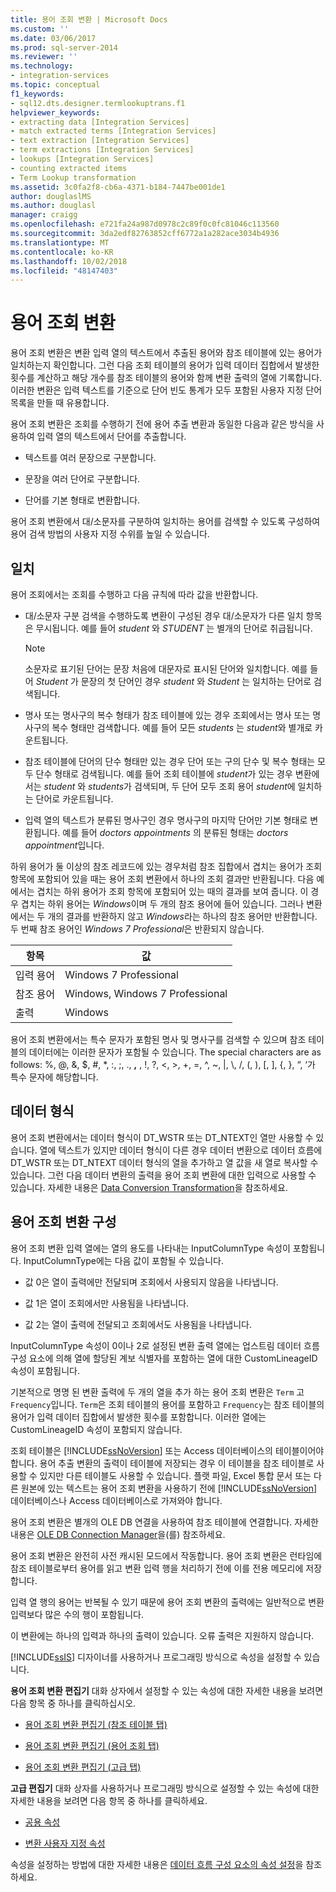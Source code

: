 ```yaml
---
title: 용어 조회 변환 | Microsoft Docs
ms.custom: ''
ms.date: 03/06/2017
ms.prod: sql-server-2014
ms.reviewer: ''
ms.technology:
- integration-services
ms.topic: conceptual
f1_keywords:
- sql12.dts.designer.termlookuptrans.f1
helpviewer_keywords:
- extracting data [Integration Services]
- match extracted terms [Integration Services]
- text extraction [Integration Services]
- term extractions [Integration Services]
- lookups [Integration Services]
- counting extracted items
- Term Lookup transformation
ms.assetid: 3c0fa2f8-cb6a-4371-b184-7447be001de1
author: douglaslMS
ms.author: douglasl
manager: craigg
ms.openlocfilehash: e721fa24a987d0978c2c89f0c0fc81046c113560
ms.sourcegitcommit: 3da2edf82763852cff6772a1a282ace3034b4936
ms.translationtype: MT
ms.contentlocale: ko-KR
ms.lasthandoff: 10/02/2018
ms.locfileid: "48147403"
---
```

# <a name="term-lookup-transformation"></a>용어 조회 변환
  용어 조회 변환은 변환 입력 열의 텍스트에서 추출된 용어와 참조 테이블에 있는 용어가 일치하는지 확인합니다. 그런 다음 조회 테이블의 용어가 입력 데이터 집합에서 발생한 횟수를 계산하고 해당 개수를 참조 테이블의 용어와 함께 변환 출력의 열에 기록합니다. 이러한 변환은 입력 텍스트를 기준으로 단어 빈도 통계가 모두 포함된 사용자 지정 단어 목록을 만들 때 유용합니다.  
  
 용어 조회 변환은 조회를 수행하기 전에 용어 추출 변환과 동일한 다음과 같은 방식을 사용하여 입력 열의 텍스트에서 단어를 추출합니다.  
  
-   텍스트를 여러 문장으로 구분합니다.  
  
-   문장을 여러 단어로 구분합니다.  
  
-   단어를 기본 형태로 변환합니다.  
  
 용어 조회 변환에서 대/소문자를 구분하여 일치하는 용어를 검색할 수 있도록 구성하여 용어 검색 방법의 사용자 지정 수위를 높일 수 있습니다.  
  
## <a name="matches"></a>일치  
 용어 조회에서는 조회를 수행하고 다음 규칙에 따라 값을 반환합니다.  
  
-   대/소문자 구분 검색을 수행하도록 변환이 구성된 경우 대/소문자가 다른 일치 항목은 무시됩니다. 예를 들어 *student* 와 *STUDENT* 는 별개의 단어로 취급됩니다.  
  
    > [!NOTE]  
    >  소문자로 표기된 단어는 문장 처음에 대문자로 표시된 단어와 일치합니다. 예를 들어 *Student* 가 문장의 첫 단어인 경우 *student* 와 *Student* 는 일치하는 단어로 검색됩니다.  
  
-   명사 또는 명사구의 복수 형태가 참조 테이블에 있는 경우 조회에서는 명사 또는 명사구의 복수 형태만 검색합니다. 예를 들어 모든 *students* 는 *student*와 별개로 카운트됩니다.  
  
-   참조 테이블에 단어의 단수 형태만 있는 경우 단어 또는 구의 단수 및 복수 형태는 모두 단수 형태로 검색됩니다. 예를 들어 조회 테이블에 *student*가 있는 경우 변환에서는 *student* 와 *students*가 검색되며, 두 단어 모두 조회 용어 *student*에 일치하는 단어로 카운트됩니다.  
  
-   입력 열의 텍스트가 분류된 명사구인 경우 명사구의 마지막 단어만 기본 형태로 변환됩니다. 예를 들어 *doctors appointments* 의 분류된 형태는 *doctors appointment*입니다.  
  
 하위 용어가 둘 이상의 참조 레코드에 있는 경우처럼 참조 집합에서 겹치는 용어가 조회 항목에 포함되어 있을 때는 용어 조회 변환에서 하나의 조회 결과만 반환됩니다. 다음 예에서는 겹치는 하위 용어가 조회 항목에 포함되어 있는 때의 결과를 보여 줍니다. 이 경우 겹치는 하위 용어는 *Windows*이며 두 개의 참조 용어에 들어 있습니다. 그러나 변환에서는 두 개의 결과를 반환하지 않고 *Windows*라는 하나의 참조 용어만 반환합니다. 두 번째 참조 용어인 *Windows 7 Professional*은 반환되지 않습니다.  
  
|항목|값|  
|----------|-----------|  
|입력 용어|Windows 7 Professional|  
|참조 용어|Windows, Windows 7 Professional|  
|출력|Windows|  
  
 용어 조회 변환에서는 특수 문자가 포함된 명사 및 명사구를 검색할 수 있으며 참조 테이블의 데이터에는 이러한 문자가 포함될 수 있습니다. The special characters are as follows: %, @, &, $, #, \*, :, ;, ., **,** , !, ?, \<, >, +, =, ^, ~, |, \\, /, (, ), [, ], {, }, “, ‘가 특수 문자에 해당합니다.  
  
## <a name="data-types"></a>데이터 형식  
 용어 조회 변환에서는 데이터 형식이 DT_WSTR 또는 DT_NTEXT인 열만 사용할 수 있습니다. 열에 텍스트가 있지만 데이터 형식이 다른 경우 데이터 변환으로 데이터 흐름에 DT_WSTR 또는 DT_NTEXT 데이터 형식의 열을 추가하고 열 값을 새 열로 복사할 수 있습니다. 그런 다음 데이터 변환의 출력을 용어 조회 변환에 대한 입력으로 사용할 수 있습니다. 자세한 내용은 [Data Conversion Transformation](data-conversion-transformation.md)을 참조하세요.  
  
## <a name="configuration-the-term-lookup-transformation"></a>용어 조회 변환 구성  
 용어 조회 변환 입력 열에는 열의 용도를 나타내는 InputColumnType 속성이 포함됩니다. InputColumnType에는 다음 값이 포함될 수 있습니다.  
  
-   값 0은 열이 출력에만 전달되며 조회에서 사용되지 않음을 나타냅니다.  
  
-   값 1은 열이 조회에서만 사용됨을 나타냅니다.  
  
-   값 2는 열이 출력에 전달되고 조회에서도 사용됨을 나타냅니다.  
  
 InputColumnType 속성이 0이나 2로 설정된 변환 출력 열에는 업스트림 데이터 흐름 구성 요소에 의해 열에 할당된 계보 식별자를 포함하는 열에 대한 CustomLineageID 속성이 포함됩니다.  
  
 기본적으로 명명 된 변환 출력에 두 개의 열을 추가 하는 용어 조회 변환은 `Term` 고 `Frequency`입니다. `Term`은 조회 테이블의 용어를 포함하고 `Frequency`는 참조 테이블의 용어가 입력 데이터 집합에서 발생한 횟수를 포함합니다.  이러한 열에는 CustomLineageID 속성이 포함되지 않습니다.  
  
 조회 테이블은 [!INCLUDE[ssNoVersion](../../../includes/ssnoversion-md.md)] 또는 Access 데이터베이스의 테이블이어야 합니다. 용어 추출 변환의 출력이 테이블에 저장되는 경우 이 테이블을 참조 테이블로 사용할 수 있지만 다른 테이블도 사용할 수 있습니다. 플랫 파일, Excel 통합 문서 또는 다른 원본에 있는 텍스트는 용어 조회 변환을 사용하기 전에 [!INCLUDE[ssNoVersion](../../../includes/ssnoversion-md.md)] 데이터베이스나 Access 데이터베이스로 가져와야 합니다.  
  
 용어 조회 변환은 별개의 OLE DB 연결을 사용하여 참조 테이블에 연결합니다. 자세한 내용은 [OLE DB Connection Manager](../../connection-manager/ole-db-connection-manager.md)을(를) 참조하세요.  
  
 용어 조회 변환은 완전히 사전 캐시된 모드에서 작동합니다. 용어 조회 변환은 런타임에 참조 테이블로부터 용어를 읽고 변환 입력 행을 처리하기 전에 이를 전용 메모리에 저장합니다.  
  
 입력 열 행의 용어는 반복될 수 있기 때문에 용어 조회 변환의 출력에는 일반적으로 변환 입력보다 많은 수의 행이 포함됩니다.  
  
 이 변환에는 하나의 입력과 하나의 출력이 있습니다. 오류 출력은 지원하지 않습니다.  
  
 [!INCLUDE[ssIS](../../../includes/ssis-md.md)] 디자이너를 사용하거나 프로그래밍 방식으로 속성을 설정할 수 있습니다.  
  
 **용어 조회 변환 편집기** 대화 상자에서 설정할 수 있는 속성에 대한 자세한 내용을 보려면 다음 항목 중 하나를 클릭하십시오.  
  
-   [용어 조회 변환 편집기 &#40;참조 테이블 탭&#41;](../../term-lookup-transformation-editor-reference-table-tab.md)  
  
-   [용어 조회 변환 편집기 &#40;용어 조회 탭&#41;](../../term-lookup-transformation-editor-term-lookup-tab.md)  
  
-   [용어 조회 변환 편집기 &#40;고급 탭&#41;](../../term-lookup-transformation-editor-advanced-tab.md)  
  
 **고급 편집기** 대화 상자를 사용하거나 프로그래밍 방식으로 설정할 수 있는 속성에 대한 자세한 내용을 보려면 다음 항목 중 하나를 클릭하세요.  
  
-   [공용 속성](../../common-properties.md)  
  
-   [변환 사용자 지정 속성](transformation-custom-properties.md)  
  
 속성을 설정하는 방법에 대한 자세한 내용은 [데이터 흐름 구성 요소의 속성 설정](../set-the-properties-of-a-data-flow-component.md)을 참조하세요.  
  
  
